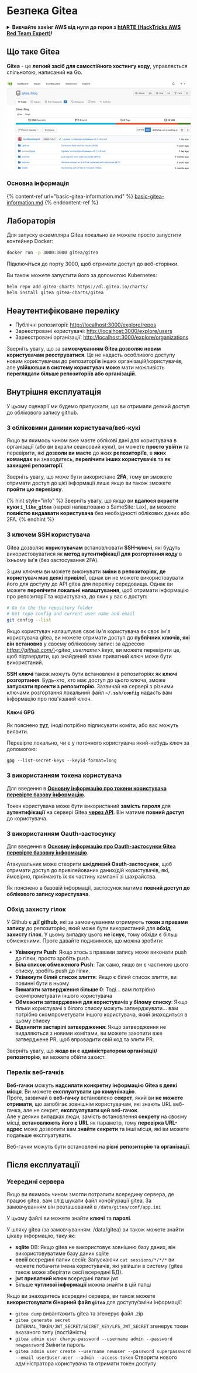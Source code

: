 # Безпека Gitea

<details>

<summary><strong>Вивчайте хакінг AWS від нуля до героя з</strong> <a href="https://training.hacktricks.xyz/courses/arte"><strong>htARTE (HackTricks AWS Red Team Expert)</strong></a><strong>!</strong></summary>

Інші способи підтримки HackTricks:

* Якщо ви хочете побачити вашу **компанію рекламовану на HackTricks** або **завантажити HackTricks у форматі PDF**, перевірте [**ПЛАНИ ПІДПИСКИ**](https://github.com/sponsors/carlospolop)!
* Отримайте [**офіційний PEASS & HackTricks мерч**](https://peass.creator-spring.com)
* Відкрийте для себе [**Сім'ю PEASS**](https://opensea.io/collection/the-peass-family), нашу колекцію ексклюзивних [**NFT**](https://opensea.io/collection/the-peass-family)
* **Приєднуйтесь до** 💬 [**групи Discord**](https://discord.gg/hRep4RUj7f) або [**групи telegram**](https://t.me/peass) або **слідкуйте** за нами на **Twitter** 🐦 [**@hacktricks_live**](https://twitter.com/hacktricks_live)**.**
* **Поділіться своїми хакерськими трюками, надсилайте PR до** [**HackTricks**](https://github.com/carlospolop/hacktricks) **і** [**HackTricks Cloud**](https://github.com/carlospolop/hacktricks-cloud) **репозиторіїв на GitHub**.

</details>

## Що таке Gitea

**Gitea** - це **легкий засіб для самостійного хостингу коду**, управляється спільнотою, написаний на Go.

![](<../../.gitbook/assets/image (5) (1) (1) (1) (1) (1).png>)

### Основна інформація

{% content-ref url="basic-gitea-information.md" %}
[basic-gitea-information.md](basic-gitea-information.md)
{% endcontent-ref %}

## Лабораторія

Для запуску екземпляра Gitea локально ви можете просто запустити контейнер Docker:
```bash
docker run -p 3000:3000 gitea/gitea
```
Підключіться до порту 3000, щоб отримати доступ до веб-сторінки.

Ви також можете запустити його за допомогою Kubernetes:
```
helm repo add gitea-charts https://dl.gitea.io/charts/
helm install gitea gitea-charts/gitea
```
## Неаутентифіковане переліку

* Публічні репозиторії: [http://localhost:3000/explore/repos](http://localhost:3000/explore/repos)
* Зареєстровані користувачі: [http://localhost:3000/explore/users](http://localhost:3000/explore/users)
* Зареєстровані організації: [http://localhost:3000/explore/organizations](http://localhost:3000/explore/organizations)

Зверніть увагу, що за **замовчуванням Gitea дозволяє новим користувачам реєструватися**. Це не надасть особливого доступу новим користувачам до репозиторіїв інших організацій/користувачів, але **увійшовши в систему користувач може** мати можливість **переглядати більше репозиторіїв або організацій**.

## Внутрішня експлуатація

У цьому сценарії ми будемо припускати, що ви отримали деякий доступ до облікового запису github.

### З обліковими даними користувача/веб-кукі

Якщо ви якимось чином вже маєте облікові дані для користувача в організації (або ви вкрали сеансовий куки), ви можете **просто увійти** та перевірити, які **дозволи ви маєте** до яких **репозиторіїв**, в **яких командах** ви знаходитесь, **перелічити інших користувачів** та **як захищені репозиторії**.

Зверніть увагу, що може бути використано **2FA**, тому ви зможете отримати доступ до цієї інформації лише якщо ви також зможете **пройти цю перевірку**.

{% hint style="info" %}
Зверніть увагу, що якщо ви **вдалося вкрасти куки `i_like_gitea`** (наразі налаштовано з SameSite: Lax), ви можете **повністю видаавати користувача** без необхідності облікових даних або 2FA.
{% endhint %}

### З ключем SSH користувача

Gitea дозволяє **користувачам** встановлювати **SSH-ключі**, які будуть використовуватися як **метод аутентифікації для розгортання коду** в їхньому ім'я (без застосування 2FA).

З цим ключем ви можете виконувати **зміни в репозиторіях, де користувач має деякі привілеї**, однак ви не можете використовувати його для доступу до API gitea для переліку середовища. Однак ви можете **перелічити локальні налаштування**, щоб отримати інформацію про репозиторії та користувача, до яких у вас є доступ:
```bash
# Go to the the repository folder
# Get repo config and current user name and email
git config --list
```
Якщо користувач налаштував своє ім'я користувача як своє ім'я користувача gitea, ви можете отримати доступ до **публічних ключів, які він встановив** у своєму обліковому записі за адресою _https://github.com/\<gitea\_username>.keys_, ви можете перевірити це, щоб підтвердити, що знайдений вами приватний ключ може бути використаний.

**SSH ключі** також можуть бути встановлені в репозиторіях як **ключі розгортання**. Будь-хто, хто має доступ до цього ключа, зможе **запускати проекти з репозиторію**. Зазвичай на сервері з різними ключами розгортання локальний файл **`~/.ssh/config`** надасть вам інформацію про пов'язаний ключ.

#### Ключі GPG

Як пояснено [**тут**](broken-reference/), іноді потрібно підписувати коміти, або вас можуть виявити.

Перевірте локально, чи є у поточного користувача який-небудь ключ за допомогою:
```shell
gpg --list-secret-keys --keyid-format=long
```
### З використанням токена користувача

Для введення в [**Основну інформацію про токени користувача перевірте базову інформацію**](basic-gitea-information.md#personal-access-tokens).

Токен користувача може бути використаний **замість пароля** для **аутентифікації** на сервері Gitea [**через API**](https://try.gitea.io/api/swagger#/). Він матиме **повний доступ** до користувача.

### З використанням Оauth-застосунку

Для введення в [**Основну інформацію про Оauth-застосунки Gitea перевірте базовну інформацію**](./#with-oauth-application).

Атакувальник може створити **шкідливий Оauth-застосунок**, щоб отримати доступ до привілейованих даних/дій користувачів, які, ймовірно, приймають їх як частину кампанії зі шахрайства.

Як пояснено в базовій інформації, застосунок матиме **повний доступ до облікового запису користувача**.

### Обхід захисту гілок

У Github є **дії github**, які за замовчуванням отримують **токен з правами запису** до репозиторію, який може бути використаний для **обхід захисту гілок**. У цьому випадку цього **не існує**, тому обхіди є більш обмеженими. Проте давайте подивимося, що можна зробити:

* **Увімкнути Push**: Якщо хтось з правами запису може виконати push до гілки, просто зробіть push.
* **Біла список обмеженого Push**: Так само, якщо ви є частиною цього списку, зробіть push до гілки.
* **Увімкнути білий список злиття**: Якщо є білий список злиття, ви повинні бути в ньому
* **Вимагати затвердження більше 0**: Тоді... вам потрібно скомпрометувати іншого користувача
* **Обмежити затвердження для користувачів у білому списку**: Якщо тільки користувачі з білого списку можуть затверджувати... вам потрібно скомпрометувати іншого користувача, який знаходиться в цьому списку
* **Відхилити застарілі затвердження**: Якщо затвердження не видаляються з новими комітами, ви можете захопити вже затверджене PR, щоб впровадити свій код та злити PR.

Зверніть увагу, що **якщо ви є адміністратором організації/репозиторію**, ви можете обійти захист.

### Перелік веб-гачків

**Веб-гачки** можуть **надсилати конкретну інформацію Gitea в деякі місця**. Ви можете **експлуатувати цю комунікацію**.\
Проте, зазвичай в **веб-гачку** встановлено **секрет**, який ви **не можете отримати**, що запобігає зовнішнім користувачам, які знають URL веб-гачка, але не секрет, **експлуатувати цей веб-гачок**.\
Але у деяких випадках люди, замість встановлення **секрету** на своєму місці, **встановлюють його в URL** як параметр, тому **перевірка URL-адрес** може дозволити вам **знайти секрети** та інші місця, які ви можете подальше експлуатувати.

Веб-гачки можуть бути встановлені на **рівні репозиторію та організації**.

## Після експлуатації

### Усередині сервера

Якщо ви якимось чином змогли потрапити всередину сервера, де працює gitea, вам слід шукати файл конфігурації gitea. За замовчуванням він розташований в `/data/gitea/conf/app.ini`

У цьому файлі ви можете знайти **ключі** та **паролі**.

У шляху gitea (за замовчуванням: /data/gitea) ви також можете знайти цікаву інформацію, таку як:

* **sqlite** DB: Якщо gitea не використовує зовнішню базу даних, він використовуватиме базу даних sqlite
* **сесії** всередині папки сесій: Запускаючи `cat sessions/*/*/*` ви можете побачити імена користувачів, які увійшли в систему (gitea також може зберігати сесії всередині БД).
* **jwt приватний ключ** всередині папки jwt
* Більше **чутливої інформації** можна знайти в цій папці

Якщо ви знаходитесь всередині сервера, ви також можете **використовувати бінарний файл `gitea`** для доступу/зміни інформації:

* `gitea dump` вивантажить gitea та згенерує файл .zip
* `gitea generate secret INTERNAL_TOKEN/JWT_SECRET/SECRET_KEY/LFS_JWT_SECRET` згенерує токен вказаного типу (постійність)
* `gitea admin user change-password --username admin --password newpassword` Змінити пароль
* `gitea admin user create --username newuser --password superpassword --email user@user.user --admin --access-token` Створити нового адміністратора користувача та отримати токен доступу
